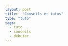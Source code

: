 ```yaml
---
layout: post
title:  "Conseils et tutos"
type: "tuto"
tags: 
  - tuto
  - conseils
  - débuter
---
```

